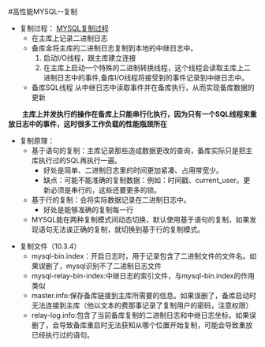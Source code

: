 #高性能MYSQL--复制

* 复制过程：
    [MYSQL复制过程](/Users/jingjie/Documents/markdown/images/高性能MYSQL/MYSQL复制过程.jpg)
    * 在主库上记录二进制日志
    * 备库金将主库的二进制日志复制到本地的中继日志中。
        1. 启动I/O线程，跟主库建立连接
        2. 在主库上启动一个特殊的二进制转换线程，这个线程会读取主库上二进制日志中的事件,备库I/O线程将接受到的事件记录到中继日志中。
    * 备库SQL线程 从中继日志中读取事件并在备库执行，从而实现备库数据的更新

&emsp;&emsp;**主库上并发执行的操作在备库上只能串行化执行，因为只有一个SQL线程来重放日志中的事件，这时很多工作负载的性能瓶颈所在**

* 复制原理：
    - 基于语句的复制：主库记录那些造成数据更改的查询，备库实际只是把主库执行过的SQL再执行一遍。
        - 好处是简单、二进制日志里的时间更加紧凑、占用带宽少。
        - 缺点：可能不能准确的复制数据：例如：时间戳、current_user。更新必须是串行的，这些还要更多的锁。
    - 基于行的复制：会将实际数据记录在二进制日志中。
        - 好处是能够准确的复制每一行
    - MYSQL能在两种复制模式间动态切换，默认使用基于语句的复制，如果发现语句无法诶正确的复制，就切换到基于行的复制模式。
- 复制文件（10.3.4）
    - mysql-bin.index：开启日志时，用于记录包含了二进制文件的文件名。如果误删了，mysql识别不了二进制日志文件
    - mysql-relay-bin-index:中继日志的索引文件，与mysql-bin.index的作用类似
    - master.info:保存备库链接到主库所需要的信息。如果误删了，备库启动时无法连接到主库（他以文本的费那事记录了复制用户的密码，注意权限）
    - relay-log.info:包含了当前备库复制的二进制日志和中继日志坐标，如果误删了，会导致备库重启时无法获知从哪个位置开始复制，可能会导致重放已经执行过的语句。
